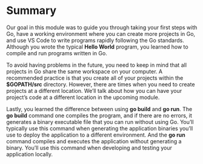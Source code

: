 # Summary
Our goal in this module was to guide you through taking your first steps with Go, have a working environment where you can create more projects in Go, and use VS Code to write programs rapidly following the Go standards. Although you wrote the typical **Hello World** program, you learned how to compile and run programs written in Go.

To avoid having problems in the future, you need to keep in mind that all projects in Go share the same workspace on your computer. A recommended practice is that you create all of your projects within the **$GOPATH/src** directory. However, there are times when you need to create projects at a different location. We’ll talk about how you can have your project’s code at a different location in the upcoming module.

Lastly, you learned the difference between using **go build** and **go run**. The **go build** command one compiles the program, and if there are no errors, it generates a binary executable file that you can run without using Go. You’ll typically use this command when generating the application binaries you’ll use to deploy the application to a different environment. And the **go run** command compiles and executes the application without generating a binary. You’ll use this command when developing and testing your application locally.